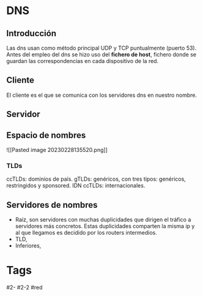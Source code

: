# DNS
## Introducción
Las dns usan como método principal UDP y TCP puntualmente (puerto 53).
Antes del empleo del dns se hizo uso del **fichero de host**, fichero donde se guardan las correspondencias en cada dispositivo de la red.
## Cliente
El cliente es el que se comunica con los servidores dns en nuestro nombre.
## Servidor
## Espacio de nombres
![[Pasted image 20230228135520.png]]
### TLDs
ccTLDs: dominios de país.
gTLDs: genéricos, con tres tipos: genéricos, restringidos y sponsored.
IDN ccTLDs: internacionales.
## Servidores de nombres
- Raíz, son servidores con muchas duplicidades que dirigen el tráfico a servidores más concretos. Estas duplicidades comparten la misma ip y al que llegamos es decidido por los routers intermedios.
- TLD, 
- Inferiores,
# Tags
#2-
#2-2 
#red